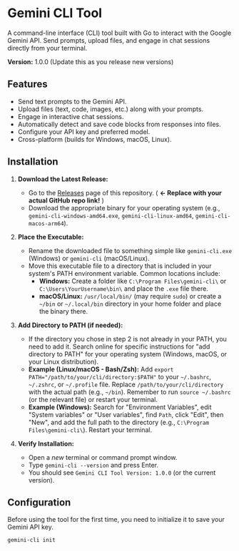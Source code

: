 # Gemini CLI Tool

A command-line interface (CLI) tool built with Go to interact with the Google Gemini API. Send prompts, upload files, and engage in chat sessions directly from your terminal.

**Version:** 1.0.0 (Update this as you release new versions)

## Features

* Send text prompts to the Gemini API.
* Upload files (text, code, images, etc.) along with your prompts.
* Engage in interactive chat sessions.
* Automatically detect and save code blocks from responses into files.
* Configure your API key and preferred model.
* Cross-platform (builds for Windows, macOS, Linux).

## Installation

1.  **Download the Latest Release:**
    * Go to the [Releases](https://github.com/YOUR_USERNAME/YOUR_REPOSITORY/releases) page of this repository. ( **<- Replace with your actual GitHub repo link!** )
    * Download the appropriate binary for your operating system (e.g., `gemini-cli-windows-amd64.exe`, `gemini-cli-linux-amd64`, `gemini-cli-macos-arm64`).

2.  **Place the Executable:**
    * Rename the downloaded file to something simple like `gemini-cli.exe` (Windows) or `gemini-cli` (macOS/Linux).
    * Move this executable file to a directory that is included in your system's PATH environment variable. Common locations include:
        * **Windows:** Create a folder like `C:\Program Files\gemini-cli\` or `C:\Users\YourUsername\bin\` and place the `.exe` file there.
        * **macOS/Linux:** `/usr/local/bin/` (may require `sudo`) or create a `~/bin` or `~/.local/bin` directory in your home folder and place the binary there.

3.  **Add Directory to PATH (if needed):**
    * If the directory you chose in step 2 is not already in your PATH, you need to add it. Search online for specific instructions for "add directory to PATH" for your operating system (Windows, macOS, or your Linux distribution).
    * **Example (Linux/macOS - Bash/Zsh):** Add `export PATH="/path/to/your/cli/directory:$PATH"` to your `~/.bashrc`, `~/.zshrc`, or `~/.profile` file. Replace `/path/to/your/cli/directory` with the actual path (e.g., `~/bin`). Remember to run `source ~/.bashrc` (or the relevant file) or restart your terminal.
    * **Example (Windows):** Search for "Environment Variables", edit "System variables" or "User variables", find `Path`, click "Edit", then "New", and add the full path to the directory (e.g., `C:\Program Files\gemini-cli\`). Restart your terminal.

4.  **Verify Installation:**
    * Open a *new* terminal or command prompt window.
    * Type `gemini-cli --version` and press Enter.
    * You should see `Gemini CLI Tool Version: 1.0.0` (or the current version).

## Configuration

Before using the tool for the first time, you need to initialize it to save your Gemini API key.

```bash
gemini-cli init
